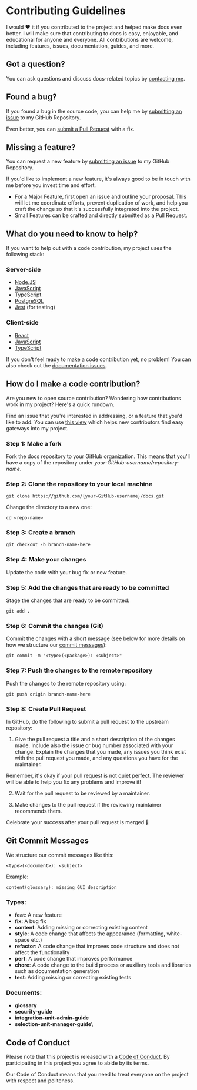 # Contributing Guidelines

I would ❤️ it if you contributed to the project and helped make docs even better. I will make sure that contributing to docs is easy, enjoyable, and educational for anyone and everyone. All contributions are welcome, including features, issues, documentation, guides, and more.

## Got a question?

You can ask questions and discuss docs-related topics by [contacting me](https://github.com/FirstSolar/docs#contact-me).

## Found a bug?

If you found a bug in the source code, you can help me by [submitting an issue](https://github.com/FirstSolar/docs/issues/new?assignees=&labels=type%3A%20bug&template=bug_report.md&title=) to my GitHub Repository.

Even better, you can [submit a Pull Request](#submit-pr) with a fix.

## Missing a feature?

You can request a new feature by [submitting an issue](https://github.com/FirstSolar/docs/issues/new?assignees=&labels=type%3A%20feature%20request&template=feature_request.md&title=) to my GitHub Repository.

If you'd like to implement a new feature, it's always good to be in touch with me before you invest time and effort.

* For a Major Feature, first open an issue and outline your proposal. This will let me coordinate efforts, prevent duplication of work, and help you craft the change so that it's successfully integrated into the project.
* Small Features can be crafted and directly submitted as a Pull Request.

## What do you need to know to help?

If you want to help out with a code contribution, my project uses the following stack:

### Server-side

* [Node.JS](https://nodejs.org/)
* [JavaScript](https://javascript.info)
* [TypeScript](https://www.typescriptlang.org/docs)
* [PostgreSQL](https://www.postgresql.org/about/)
* [Jest](https://docs.nestjs.com/fundamentals/testing) (for testing)

### Client-side

* [React](https://reactjs.org/docs/getting-started.html)
* [JavaScript](https://javascript.info)
* [TypeScript](https://www.typescriptlang.org/docs)

If you don't feel ready to make a code contribution yet, no problem! You can also check out the [documentation issues](https://github.com/FirstSolar/docs/labels/documentation).

<a name="submit-pr"/>

## How do I make a code contribution?

Are you new to open source contribution? Wondering how contributions work in my project? Here's a quick rundown.

Find an issue that you're interested in addressing, or a feature that you'd like to add.
You can use [this view](https://github.com/FirstSolar/docs/issues?q=is%3Aopen+is%3Aissue+label%3A%22good+first+issue%22) which helps new contributors find easy gateways into my project.

### Step 1: Make a fork

Fork the docs repository to your GitHub organization. This means that you'll have a copy of the repository under *your-GitHub-username/repository-name*.

### Step 2: Clone the repository to your local machine

```
git clone https://github.com/{your-GitHub-username}/docs.git
```

Change the directory to a new one:

```
cd <repo-name>
```

### Step 3: Create a branch

```
git checkout -b branch-name-here
```

### Step 4: Make your changes

Update the code with your bug fix or new feature.

### Step 5: Add the changes that are ready to be committed

Stage the changes that are ready to be committed:

```
git add .
```

### Step 6: Commit the changes (Git)

Commit the changes with a short message (see below for more details on how we structure our [commit messages](#commit-messages)):
```
git commit -m "<type>(<package>): <subject>"
```

### Step 7: Push the changes to the remote repository

Push the changes to the remote repository using:

```
git push origin branch-name-here
```

### Step 8: Create Pull Request

In GitHub, do the following to submit a pull request to the upstream repository:

1.  Give the pull request a title and a short description of the changes made. Include also the issue or bug number associated with your change. Explain the changes that you made, any issues you think exist with the pull request you made, and any questions you have for the maintainer.

Remember, it's okay if your pull request is not quiet perfect. The reviewer will be able to help you fix any problems and improve it!

2.  Wait for the pull request to be reviewed by a maintainer.

3.  Make changes to the pull request if the reviewing maintainer recommends them.

Celebrate your success after your pull request is merged 🙂

<a name="commit-messages"/>

## Git Commit Messages

We structure our commit messages like this:

```
<type>(<document>): <subject>
```

Example:

```
content(glossary): missing GUI description
```

### Types:

* **feat**: A new feature
* **fix**: A bug fix
* **content**: Adding missing or correcting existing content
* **style**: A code change that affects the appearance (formatting, white-space etc.)
* **refactor**: A code change that improves code structure and does not affect the functionality
* **perf**: A code change that improves performance
* **chore**: A code change to the build process or auxiliary tools and libraries such as documentation generation
* **test**: Adding missing or correcting existing tests

### Documents:

* **glossary**
* **security-guide**
* **integration-unit-admin-guide**
* **selection-unit-manager-guide**\

## Code of Conduct

Please note that this project is released with a [Code of Conduct](https://github.com/FirstSolar/docs/blob/main/CODE_OF_CONDUCT.md). By participating in this project you agree to abide by its terms.

Our Code of Conduct means that you need to treat everyone on the project with respect and politeness.
